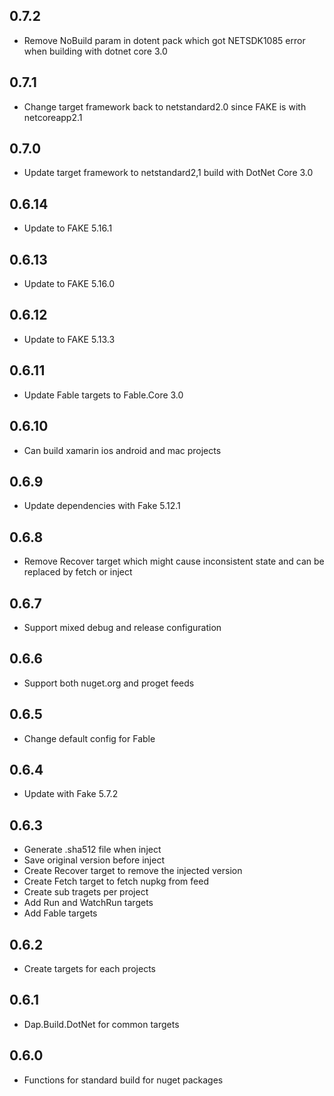 ## 0.7.2
* Remove NoBuild param in dotent pack which got NETSDK1085 error when building with dotnet core 3.0

## 0.7.1
* Change target framework back to netstandard2.0 since FAKE is with netcoreapp2.1

## 0.7.0
* Update target framework to netstandard2,1 build with DotNet Core 3.0

## 0.6.14
* Update to FAKE 5.16.1

## 0.6.13
* Update to FAKE 5.16.0

## 0.6.12
* Update to FAKE 5.13.3

## 0.6.11
* Update Fable targets to Fable.Core 3.0

## 0.6.10
* Can build xamarin ios android and mac projects

## 0.6.9
* Update dependencies with Fake 5.12.1

## 0.6.8
* Remove Recover target which might cause inconsistent state and can be replaced by fetch or inject

## 0.6.7
* Support mixed debug and release configuration

## 0.6.6
* Support both nuget.org and proget feeds

## 0.6.5
* Change default config for Fable

## 0.6.4
* Update with Fake 5.7.2

## 0.6.3
* Generate .sha512 file when inject
* Save original version before inject
* Create Recover target to remove the injected version
* Create Fetch target to fetch nupkg from feed
* Create sub tragets per project
* Add Run and WatchRun targets
* Add Fable targets

## 0.6.2
* Create targets for each projects

## 0.6.1
* Dap.Build.DotNet for common targets

## 0.6.0
* Functions for standard build for nuget packages
